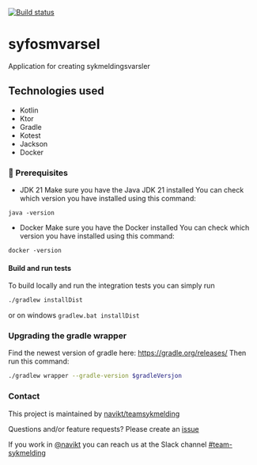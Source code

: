 [![Build status](https://github.com/navikt/syfosmvarsel/workflows/Deploy%20to%20dev%20and%20prod/badge.svg)](https://github.com/navikt/syfosmvarsel/workflows/Deploy%20to%20dev%20and%20prod/badge.svg)

# syfosmvarsel
Application for creating sykmeldingsvarsler

## Technologies used
* Kotlin
* Ktor
* Gradle
* Kotest
* Jackson
* Docker

### :scroll: Prerequisites
* JDK 21
  Make sure you have the Java JDK 21 installed
  You can check which version you have installed using this command:
``` shell
java -version
```

* Docker
  Make sure you have the Docker installed
  You can check which version you have installed using this command:
``` shell
docker -version
```

#### Build and run tests
To build locally and run the integration tests you can simply run
``` bash
./gradlew installDist
``` 
or on windows 
`gradlew.bat installDist`


### Upgrading the gradle wrapper
Find the newest version of gradle here: https://gradle.org/releases/ Then run this command:

``` bash
./gradlew wrapper --gradle-version $gradleVersjon
```

### Contact

This project is maintained by [navikt/teamsykmelding](CODEOWNERS)

Questions and/or feature requests? Please create an [issue](https://github.com/navikt/syfosmvarsel/issues)

If you work in [@navikt](https://github.com/navikt) you can reach us at the Slack
channel [#team-sykmelding](https://nav-it.slack.com/archives/CMA3XV997)
